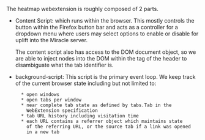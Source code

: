 The heatmap webextension is roughly composed of 2 parts.

* Content Script: which runs within the browser. This mostly controls
  the button within the Firefox button bar and acts as a controller
  for a dropdown menu where users may select options to enable or
  disable for uplift into the Miracle server.
 
  The content script also has access to the DOM document object, so we
  are able to inject nodes into the DOM within the <meta> tag of the
  header to disambiguate what the tab identifier is.

* background-script: This script is the primary event loop. We keep
  track of the current browser state including but not limited to:

        * open windows
        * open tabs per window
        * near complete tab state as defined by tabs.Tab in the
          WebExtension specification
        * tab URL history including visitation time
        * each URL contains a referrer object which maintains state
          of the referring URL, or the source tab if a link was opened
          in a new tab
